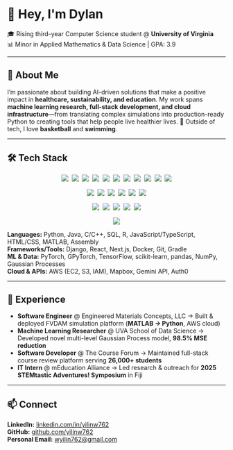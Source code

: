 # 👋 Hey, I'm Dylan

🎓 Rising third-year Computer Science student @ **University of Virginia**  
📊 Minor in Applied Mathematics & Data Science | GPA: 3.9  

---

## 🚀 About Me
I’m passionate about building AI-driven solutions that make a positive impact in **healthcare, sustainability, and education**. My work spans **machine learning research, full-stack development, and cloud infrastructure**—from translating complex simulations into production-ready Python to creating tools that help people live healthier lives. 🏀 Outside of tech, I love **basketball** and **swimming**.  

---

## 🛠 Tech Stack
<p align="center">
  <!-- Languages -->
  <img src="https://skillicons.dev/icons?i=python" />&nbsp;
  <img src="https://skillicons.dev/icons?i=java" />&nbsp;
  <img src="https://skillicons.dev/icons?i=cpp" />&nbsp;
  <img src="https://skillicons.dev/icons?i=c" />&nbsp;
  <img src="https://skillicons.dev/icons?i=r" />&nbsp;
  <img src="https://skillicons.dev/icons?i=js" />&nbsp;
  <img src="https://skillicons.dev/icons?i=ts" />&nbsp;
  <img src="https://skillicons.dev/icons?i=html" />&nbsp;
  <img src="https://skillicons.dev/icons?i=css" />&nbsp;
  <img src="https://skillicons.dev/icons?i=matlab" />&nbsp;
  <img src="https://skillicons.dev/icons?i=assembly" />
</p>

<p align="center">
  <!-- Frameworks / Tools -->
  <img src="https://skillicons.dev/icons?i=django" />&nbsp;
  <img src="https://skillicons.dev/icons?i=react" />&nbsp;
  <img src="https://skillicons.dev/icons?i=nextjs" />&nbsp;
  <img src="https://skillicons.dev/icons?i=docker" />&nbsp;
  <img src="https://skillicons.dev/icons?i=git" />&nbsp;
  <img src="https://skillicons.dev/icons?i=gradle" />
</p>

<p align="center">
  <!-- ML & Data -->
  <img src="https://skillicons.dev/icons?i=pytorch" />&nbsp;
  <img src="https://skillicons.dev/icons?i=tensorflow" />&nbsp;
  <img src="https://skillicons.dev/icons?i=sklearn" />&nbsp;
  <img src="https://skillicons.dev/icons?i=pandas" />&nbsp;
  <img src="https://skillicons.dev/icons?i=numpy" />
</p>

<p align="center">
  <!-- Cloud & APIs -->
  <img src="https://skillicons.dev/icons?i=aws" />
</p>

**Languages:** Python, Java, C/C++, SQL, R, JavaScript/TypeScript, HTML/CSS, MATLAB, Assembly  
**Frameworks/Tools:** Django, React, Next.js, Docker, Git, Gradle  
**ML & Data:** PyTorch, GPyTorch, TensorFlow, scikit-learn, pandas, NumPy, Gaussian Processes  
**Cloud & APIs:** AWS (EC2, S3, IAM), Mapbox, Gemini API, Auth0  

---

## 💼 Experience
- **Software Engineer** @ Engineered Materials Concepts, LLC → Built & deployed FVDAM simulation platform (**MATLAB → Python**, AWS cloud)  
- **Machine Learning Researcher** @ UVA School of Data Science → Developed novel multi-level Gaussian Process model, **98.5% MSE reduction**  
- **Software Developer** @ The Course Forum → Maintained full-stack course review platform serving **26,000+ students**  
- **IT Intern** @ mEducation Alliance → Led research & outreach for **2025 STEMtastic Adventures! Symposium** in Fiji  

---

## 📫 Connect
**LinkedIn:** [linkedin.com/in/yilinw762](https://linkedin.com/in/yilinwang762)  
**GitHub:** [github.com/yilinw762](https://github.com/yilinw762)  
**Personal Email:** wyilin762@gmail.com

